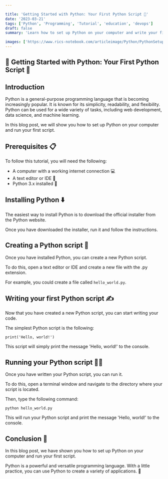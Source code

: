 ```yaml
---

title: 'Getting Started with Python: Your First Python Script 🚀'
date: '2023-03-21'
tags: ['Python', 'Programming', 'Tutorial', 'education', 'devops']
draft: false
summary: 'Learn how to set up Python on your computer and write your first Python script, an essential skill for any aspiring programmer.'

images: ['https://www.rics-notebook.com/articleimage/Python/PythonSetup.webp']
---
```


## 🐍 Getting Started with Python: Your First Python Script 🚀

## Introduction

Python is a general-purpose programming language that is becoming increasingly
popular. It is known for its simplicity, readability, and flexibility. Python
can be used for a wide variety of tasks, including web development, data
science, and machine learning.

In this blog post, we will show you how to set up Python on your computer and
run your first script.

## Prerequisites 📋

To follow this tutorial, you will need the following:

- A computer with a working internet connection 💻
- A text editor or IDE 📝
- Python 3.x installed 🐍

## Installing Python ⬇️

The easiest way to install Python is to download the official installer from the
Python website.

Once you have downloaded the installer, run it and follow the instructions.

## Creating a Python script 📁

Once you have installed Python, you can create a new Python script.

To do this, open a text editor or IDE and create a new file with the .py
extension.

For example, you could create a file called `hello_world.py`.

## Writing your first Python script ✍️

Now that you have created a new Python script, you can start writing your code.

The simplest Python script is the following:

`print('Hello, world!')`

This script will simply print the message 'Hello, world!' to the console.

## Running your Python script 🏃‍♀️

Once you have written your Python script, you can run it.

To do this, open a terminal window and navigate to the directory where your
script is located.

Then, type the following command:

`python hello_world.py`

This will run your Python script and print the message 'Hello, world!' to the
console.

## Conclusion 🏁

In this blog post, we have shown you how to set up Python on your computer and
run your first script.

Python is a powerful and versatile programming language. With a little practice,
you can use Python to create a variety of applications. 🌟
